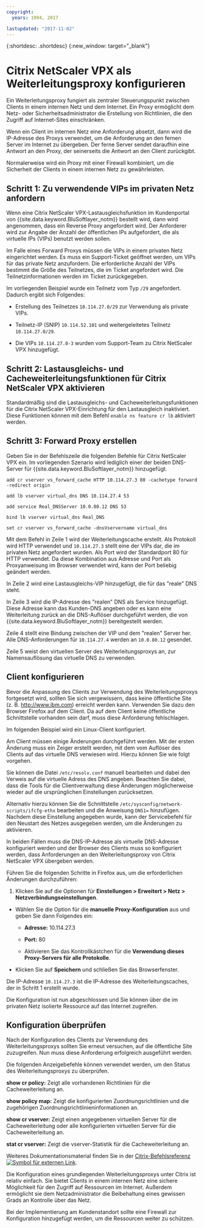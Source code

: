 ```yaml
---
copyright:
  years: 1994, 2017

lastupdated: "2017-11-02"
---
```


{:shortdesc: .shortdesc}
{:new_window: target="_blank"}

# Citrix NetScaler VPX als Weiterleitungsproxy konfigurieren

Ein Weiterleitungsproxy fungiert als zentraler Steuerungspunkt zwischen Clients in einem internen Netz und dem Internet. Ein Proxy ermöglicht dem Netz- oder Sicherheitsadministrator die Erstellung von Richtlinien, die den Zugriff auf Internet-Sites einschränken.

Wenn ein Client im internen Netz eine Anforderung absetzt, dann wird die IP-Adresse des Proxys verwendet, um die Anforderung an den fernen Server im Internet zu übergeben. Der ferne Server sendet daraufhin eine Antwort an den Proxy, der seinerseits die Antwort an den Client zurückgibt.

Normalerweise wird ein Proxy mit einer Firewall kombiniert, um die Sicherheit der Clients in einem internen Netz zu gewährleisten.

## Schritt 1: Zu verwendende VIPs im privaten Netz anfordern 

Wenn eine Citrix NetScaler VPX-Lastausgleichsfunktion im Kundenportal von {{site.data.keyword.BluSoftlayer_notm}} bestellt wird, dann wird angenommen, dass ein Reverse Proxy angefordert wird. Der Anforderer wird zur Angabe der Anzahl der öffentlichen IPs aufgefordert, die als virtuelle IPs (VIPs) benutzt werden sollen.

Im Falle eines Forward Proxys müssen die VIPs in einem privaten Netz eingerichtet werden. Es muss ein Support-Ticket geöffnet werden, um VIPs für das private Netz anzufordern. Die erforderliche Anzahl der VIPs bestimmt die Größe des Teilnetzes, die im Ticket angefordert wird. Die Teilnetzinformationen werden im Ticket zurückgegeben.

Im vorliegenden Beispiel wurde ein Teilnetz vom Typ `/29` angefordert. Dadurch ergibt sich Folgendes:

* Erstellung des Teilnetzes `10.114.27.0/29` zur Verwendung als private VIPs.

* Teilnetz-IP (SNIP) `10.114.52.101` und weitergeleitetes Teilnetz `10.114.27.0/29`.

* Die VIPs `10.114.27.0-3` wurden vom Support-Team zu Citrix NetScaler VPX hinzugefügt.

## Schritt 2: Lastausgleichs- und Cacheweiterleitungsfunktionen für Citrix NetScaler VPX aktivieren

Standardmäßig sind die Lastausgleichs- und Cacheweiterleitungsfunktionen für die Citrix NetScaler VPX-Einrichtung für den Lastausgleich inaktiviert. Diese Funktionen können mit dem Befehl `enable ns feature cr lb` aktiviert werden.


## Schritt 3: Forward Proxy erstellen

Geben Sie in der Befehlszeile die folgenden Befehle für Citrix NetScaler VPX ein. Im vorliegenden Szenario wird lediglich einer der beiden DNS-Server für {{site.data.keyword.BluSoftlayer_notm}} hinzugefügt.  

```
add cr vserver vs_forward_cache HTTP 10.114.27.3 80 -cachetype forward -redirect origin

add lb vserver virtual_dns DNS 10.114.27.4 53

add service Real_DNSServer 10.0.80.12 DNS 53

bind lb vserver virtual_dns Real_DNS

set cr vserver vs_forward_cache -dnsVservername virtual_dns
```

Mit dem Befehl in Zeile 1 wird der Weiterleitungscache erstellt. Als Protokoll wird HTTP verwendet und `10.114.27.3` stellt eine der VIPs dar, die im privaten Netz angefordert wurden. Als Port wird der Standardport 80 für HTTP verwendet. Da diese Kombination aus Adresse und Port als Proxyanweisung im Browser verwendet wird, kann der Port beliebig geändert werden.

In Zeile 2 wird eine Lastausgleichs-VIP hinzugefügt, die für das "reale" DNS steht.

In Zeile 3 wird die IP-Adresse des "realen" DNS als Service hinzugefügt. Diese Adresse kann das Kunden-DNS angeben oder es kann eine Weiterleitung zurück an die DNS-Auflöser durchgeführt werden, die von {{site.data.keyword.BluSoftlayer_notm}} bereitgestellt werden.

Zeile 4 stellt eine Bindung zwischen der VIP und dem "realen" Server her. Alle DNS-Anforderungen für `10.114.27.4` werden an `10.0.80.12` gesendet.

Zeile 5 weist den virtuellen Server des Weiterleitungsproxys an, zur Namensauflösung das virtuelle DNS zu verwenden.

## Client konfigurieren

Bevor die Anpassung des Clients zur Verwendung des Weiterleitungsproxys fortgesetzt wird, sollten Sie sich vergewissern, dass keine öffentliche Site (z. B. http://www.ibm.com) erreicht werden kann. Verwenden Sie dazu den Browser Firefox auf dem Client. Da auf dem Client keine öffentliche Schnittstelle vorhanden sein darf, muss diese Anforderung fehlschlagen. 

Im folgenden Beispiel wird ein Linux-Client konfiguriert.

Am Client müssen einige Änderungen durchgeführt werden. Mit der ersten Änderung muss ein Zeiger erstellt werden, mit dem vom Auflöser des Clients auf das virtuelle DNS verwiesen wird. Hierzu können Sie wie folgt vorgehen.

Sie können die Datei `/etc/resolv.conf` manuell bearbeiten und dabei den Verweis auf die virtuelle Adress des DNS angeben. Beachten Sie dabei, dass die Tools für die Clientverwaltung diese Änderungen möglicherweise wieder auf die ursprünglichen Einstellungen zurücksetzen.  

Alternativ hierzu können Sie die Schnittstelle `/etc/sysconfig/network-scripts/ifcfg-ethx` bearbeiten und die Anweisung `DNS1=` hinzufügen. Nachdem diese Einstellung angegeben wurde, kann der Servicebefehl für den Neustart des Netzes ausgegeben werden, um die Änderungen zu aktivieren.

In beiden Fällen muss die DNS-IP-Adresse als virtuelle DNS-Adresse konfiguriert werden und der Browser des Clients muss so konfiguriert werden, dass Anforderungen an den Weiterleitungsproxy von Citrix NetScaler VPX übergeben werden.

Führen Sie die folgenden Schritte in Firefox aus, um die erforderlichen Änderungen durchzuführen:

1. Klicken Sie auf die Optionen für **Einstellungen > Erweitert > Netz > Netzverbindungseinstellungen**.

* Wählen Sie die Option für die **manuelle Proxy-Konfiguration** aus und geben Sie dann Folgendes ein:

  * **Adresse:** 10.114.27.3

  * **Port:** 80

  * Aktivieren Sie das Kontrollkästchen für die **Verwendung dieses Proxy-Servers für alle Protokolle**.

* Klicken Sie auf **Speichern** und schließen Sie das Browserfenster.

Die IP-Adresse `10.114.27.3` ist die IP-Adresse des Weiterleitungscaches, der in Schritt 1 erstellt wurde.

Die Konfiguration ist nun abgeschlossen und Sie können über die im privaten Netz isolierte Ressource auf das Internet zugreifen.

## Konfiguration überprüfen

Nach der Konfiguration des Clients zur Verwendung des Weiterleitungsproxys sollten Sie erneut versuchen, auf die öffentliche Site zuzugreifen. Nun muss diese Anforderung erfolgreich ausgeführt werden.

Die folgenden Anzeigebefehle können verwendet werden, um den Status des Weiterleitungsproxys zu überprüfen.

**show cr policy:** Zeigt alle vorhandenen Richtlinien für die Cacheweiterleitung an.

**show policy map:** Zeigt die konfigurierten Zuordnungsrichtlinien und die zugehörigen Zuordnungsrichtlinieninformationen an.

**show cr vserver:** Zeigt einen angegebenen virtuellen Server für die Cacheweiterleitung oder alle konfigurierten virtuellen Server für die Cacheweiterleitung an.

**stat cr vserver:** Zeigt die vserver-Statistik für die Cacheweiterleitung an.

Weiteres Dokumentationsmaterial finden Sie in der [Citrix-Befehlsreferenz ![Symbol für externen Link](../../icons/launch-glyph.svg "Symbol für externen Link")](https://support.citrix.com/servlet/KbServlet/download/20679-102-665857/NS-CommandReference-Guide.pdf).

Die Konfiguration eines grundlegenden Weiterleitungsproxys unter Citrix ist relativ einfach. Sie bietet Clients in einem internen Netz eine sichere Möglichkeit für den Zugriff auf Ressourcen im Internet. Außerdem ermöglicht sie dem Netzadministrator die Beibehaltung eines gewissen Grads an Kontrolle über das Netz.

Bei der Implementierung am Kundenstandort sollte eine Firewall zur Konfiguration hinzugefügt werden, um die Ressourcen weiter zu schützen.
